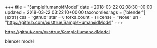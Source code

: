 +++
title = "SampleHumanoidModel"
date = 2018-03-22 02:08:30+00:00
updated = 2018-03-22 03:22:10+00:00
taxonomies.tags = ["blender"]
[extra]
css = "github"
star = 0
forks_count = 1
license = "None"
url = "https://github.com/ousttrue/SampleHumanoidModel"
+++

<https://github.com/ousttrue/SampleHumanoidModel>

blender model
